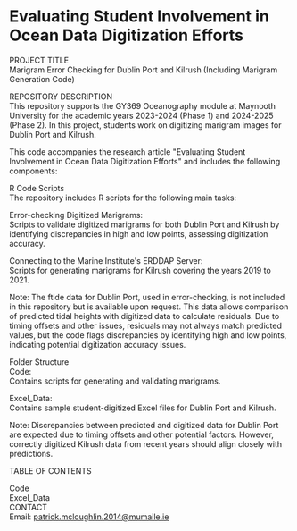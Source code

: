 # Evaluating Student Involvement in Ocean Data Digitization Efforts
 
PROJECT TITLE  
Marigram Error Checking for Dublin Port and Kilrush (Including Marigram Generation Code)  

REPOSITORY DESCRIPTION  
This repository supports the GY369 Oceanography module at Maynooth University for the academic years 2023-2024 (Phase 1) and 2024-2025 (Phase 2). In this project, students work on digitizing marigram images for Dublin Port and Kilrush.  
  
This code accompanies the research article "Evaluating Student Involvement in Ocean Data Digitization Efforts" and includes the following components:  
  
R Code Scripts  
The repository includes R scripts for the following main tasks:  
  
Error-checking Digitized Marigrams:  
Scripts to validate digitized marigrams for both Dublin Port and Kilrush by identifying discrepancies in high and low points, assessing digitization accuracy.  
  
Connecting to the Marine Institute's ERDDAP Server:  
Scripts for generating marigrams for Kilrush covering the years 2019 to 2021.  
  
Note: The ftide data for Dublin Port, used in error-checking, is not included in this repository but is available upon request. This data allows comparison of predicted tidal heights with digitized data to calculate residuals. Due to timing offsets and other issues, residuals may not always match predicted values, but the code flags discrepancies by identifying high and low points, indicating potential digitization accuracy issues.  
  
Folder Structure  
Code:  
Contains scripts for generating and validating marigrams.  

Excel_Data:  
Contains sample student-digitized Excel files for Dublin Port and Kilrush.  
  
Note: Discrepancies between predicted and digitized data for Dublin Port are expected due to timing offsets and other potential factors. However, correctly digitized Kilrush data from recent years should align closely with predictions.  

TABLE OF CONTENTS  
  
Code  
Excel_Data  
CONTACT  
Email: patrick.mcloughlin.2014@mumaile.ie  
